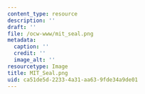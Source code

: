 ```yaml
---
content_type: resource
description: ''
draft: ''
file: /ocw-www/mit_seal.png
metadata:
  caption: ''
  credit: ''
  image_alt: ''
resourcetype: Image
title: MIT_Seal.png
uid: ca51de5d-2233-4a31-aa63-9fde34a9de01
---
```

